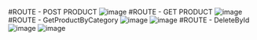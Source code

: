 #ROUTE - POST PRODUCT 
![image](https://github.com/user-attachments/assets/6422778f-7da3-4a06-a0f0-14f2dcaa47d2)
#ROUTE - GET PRODUCT
![image](https://github.com/user-attachments/assets/28510b70-45c7-4d2a-8f57-dc22976fb157)
#ROUTE - GetProductByCategory
![image](https://github.com/user-attachments/assets/c68c2e77-f6a0-4a52-a2fa-9b5700b5c95e)
![image](https://github.com/user-attachments/assets/fbe66f1a-4f0e-454a-a112-6e4a59526b5d)
#ROUTE - DeleteById
![image](https://github.com/user-attachments/assets/d267d5e0-335a-45c9-a436-75f06c2fa636)
![image](https://github.com/user-attachments/assets/5bc74c9a-a87b-4e2c-8d5b-3a864854221e)
